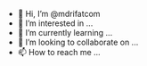 - 👋 Hi, I’m @mdrifatcom
- 👀 I’m interested in ...
- 🌱 I’m currently learning ...
- 💞️ I’m looking to collaborate on ...
- 📫 How to reach me ...

<!---
mdrifatcom/mdrifatcom is a ✨ special ✨ repository because its `README.md` (this file) appears on your GitHub profile.
You can click the Preview link to take a look at your changes.
--->

